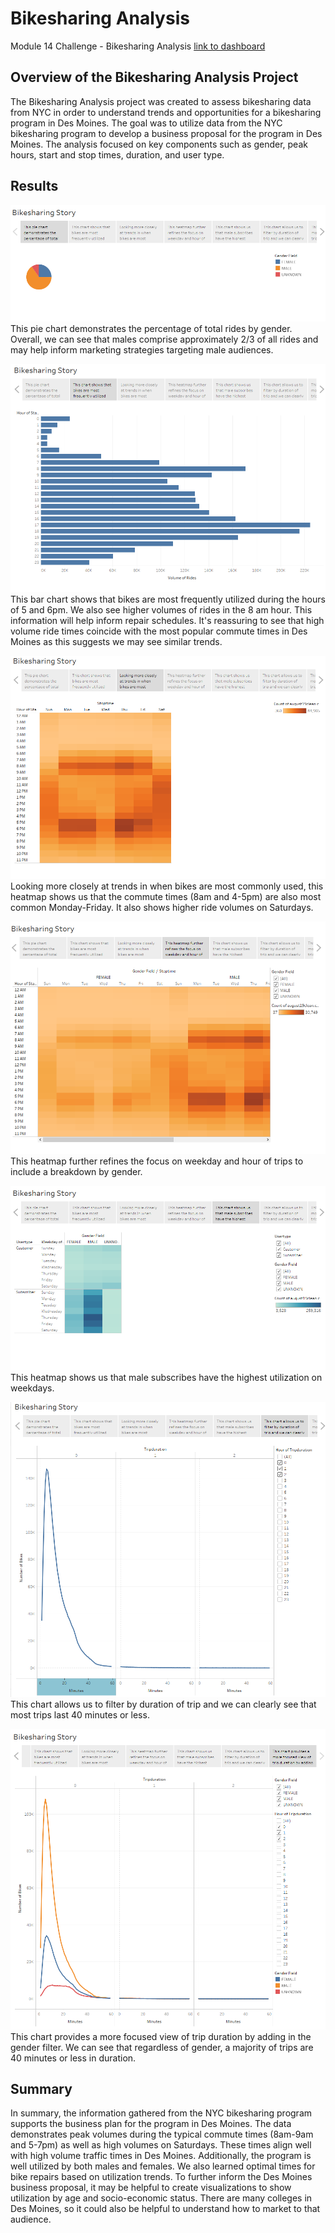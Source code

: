 # Bikesharing Analysis
Module 14 Challenge - Bikesharing Analysis
[link to dashboard](https://public.tableau.com/app/profile/nicole.harrison3746/viz/Mod14Challenge_16492968155770/BikesharingStory?publish=yes)

## Overview of the Bikesharing Analysis Project
The Bikesharing Analysis project was created to assess bikesharing data from NYC in order to understand trends and opportunities for a bikesharing program in Des Moines. The goal was to utilize data from the NYC bikesharing program to develop a business proposal for the program in Des Moines. The analysis focused on key components such as gender, peak hours, start and stop times, duration, and user type.


## Results

![](/Images/GenderPie.png)
This pie chart demonstrates the percentage of total rides by gender. Overall, we can see that males comprise approximately 2/3 of all rides and may help inform marketing strategies targeting male audiences.

![](/Images/AugustPeakHours.png)
This bar chart shows that bikes are most frequently utilized during the hours of 5 and 6pm. We also see higher volumes of rides in the 8 am hour. This information will help inform repair schedules. It's reassuring to see that high volume ride times coincide with the most popular commute times in Des Moines as this suggests we may see similar trends.

![](/Images/StopTimeHeatmap.png)
Looking more closely at trends in when bikes are most commonly used, this heatmap shows us that the commute times (8am and 4-5pm) are also most common Monday-Friday. It also shows higher ride volumes on Saturdays.

![](/Images/StopTimeGenderHeatMap.png)
This heatmap further refines the focus on weekday and hour of trips to include a breakdown by gender.

![](/Images/UserTypeHeatmap.png)
This heatmap shows us that male subscribes have the highest utilization on weekdays. 

![](/Images/Duration.png)
This chart allows us to filter by duration of trip and we can clearly see that most trips last 40 minutes or less. 

![](/Images/DurationGender.png)
This chart provides a more focused view of trip duration by adding in the gender filter. We can see that regardless of gender, a majority of trips are 40 minutes or less in duration.


## Summary 
In summary, the information gathered from the NYC bikesharing program supports the business plan for the program in Des Moines. The data demonstrates peak volumes during the typical commute times (8am-9am and 5-7pm) as well as high volumes on Saturdays. These times align well with high volume traffic times in Des Moines. Additionally, the program is well utilized by both males and females. We also learned optimal times for bike repairs based on utilization trends. To further inform the Des Moines business proposal, it may be helpful to create visualizations to show utilization by age and socio-economic status. There are many colleges in Des Moines, so it could also be helpful to understand how to market to that audience.
